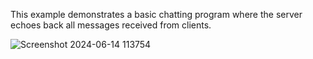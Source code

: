 This example demonstrates a basic chatting program where the server echoes back all messages received from clients. 

![Screenshot 2024-06-14 113754](https://github.com/Gepzuu/Go-ChatApp/assets/92858147/2029af94-566d-4839-9a30-25ed52a364c7)
